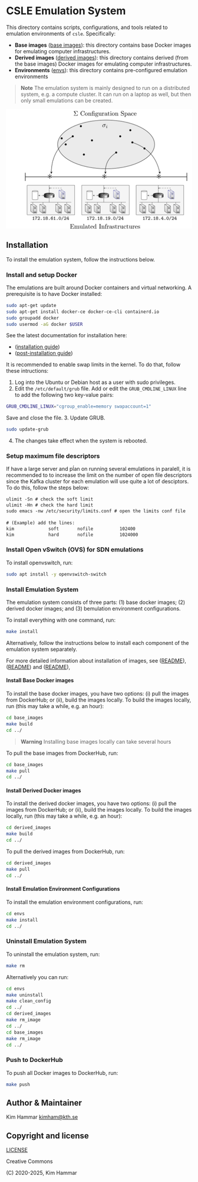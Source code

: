 # CSLE Emulation System

This directory contains scripts, configurations, and tools related to emulation environments of `csle`. Specifically:

- **Base images** ([base images](./base_images)): this directory contains base Docker images for emulating computer infrastructures.
- **Derived images** ([derived images](./derived_images)): this directory contains derived (from the base images) Docker images for emulating computer infrastructures.
- **Environments** ([envs](./envs)): this directory contains pre-configured emulation environments

> **Note**
> The emulation system is mainly designed to run on a distributed system, e.g. a compute cluster.
> It can run on a laptop as well, but then only small emulations can be created.

<p align="center">
<img src="docs/config_space.png" width="600">
</p>

## Installation
To install the emulation system, follow the instructions below.

### Install and setup Docker

The emulations are built around Docker containers and virtual networking. 
A prerequisite is to have Docker installed:

```bash
sudo apt-get update
sudo apt-get install docker-ce docker-ce-cli containerd.io
sudo groupadd docker
sudo usermod -aG docker $USER
```

See the latest documentation for installation here: 

- ([installation guide](https://docs.docker.com/engine/install/ubuntu/))
- ([post-installation guide](https://docs.docker.com/engine/install/linux-postinstall/))

It is recommended to enable swap limits in the kernel. To do that, follow these intructions:
1. Log into the Ubuntu or Debian host as a user with sudo privileges.
2. Edit the `/etc/default/grub` file. Add or edit the `GRUB_CMDLINE_LINUX` line to add the following two key-value pairs:
```bash
GRUB_CMDLINE_LINUX="cgroup_enable=memory swapaccount=1"
```
Save and close the file.
3. Update GRUB.
```bash
sudo update-grub
```
4. The changes take effect when the system is rebooted.

### Setup maximum file descriptors
If have a large server and pĺan on running several emulations in paralell, it is recommended to to increase 
the limit on the number of open file descriptors since the Kafka cluster for each emulation will use quite 
a lot of desciptors. To do this, follow the steps below:
```
ulimit -Sn # check the soft limit
ulimit -Hn # check the hard limit
sudo emacs -nw /etc/security/limits.conf # open the limits conf file

# (Example) add the lines:
kim             soft       nofile          102400
kim             hard       nofile          1024000
```

### Install Open vSwitch (OVS)  for SDN emulations

To install openvswitch, run:
```bash
sudo apt install -y openvswitch-switch
```

### Install Emulation System

The emulation system consists of three parts: (1) base docker images; (2) derived docker images; 
and (3) bemulation environment configurations.

To install everything with one command, run:
```bash
make install
```

Alternatively, follow the instructions below to install each component of the emulation system separately.

For more detailed information about installation of images, see ([README](./base_images/README.MD)),
([README](./derived_images/README.MD)) and ([README](./envs/README.md)),

#### Install Base Docker images

To install the base docker images, you have two options: (i) pull the images from DockerHub; 
or (ii), build the images locally.
To build the images locally, run (this may take a while, e.g. an hour):
```bash
cd base_images
make build
cd ../
```     
> **Warning**
> Installing base images locally can take several hours


To pull the base images from DockerHub, run:
```bash
cd base_images
make pull
cd ../
```

#### Install Derived Docker images

To install the derived docker images, you have two options: (i) pull the images from DockerHub; or (ii), build the images locally.
To build the images locally, run (this may take a while, e.g. an hour):
```bash
cd derived_images
make build
cd ../
```     
To pull the derived images from DockerHub, run:
```bash
cd derived_images
make pull
cd ../
```

#### Install Emulation Environment Configurations

To install the emulation environment configurations, run: 

```bash
cd envs
make install
cd ../
```

### Uninstall Emulation System

To uninstall the emulation system, run:

```bash
make rm
```
Alternatively you can run:
```bash
cd envs
make uninstall
make clean_config
cd ../
cd derived_images
make rm_image
cd ../
cd base_images
make rm_image
cd ../
```

### Push to DockerHub
To push all Docker images to DockerHub, run:

```bash
make push
```

## Author & Maintainer

Kim Hammar <kimham@kth.se>

## Copyright and license

[LICENSE](../LICENSE.md)

Creative Commons

(C) 2020-2025, Kim Hammar